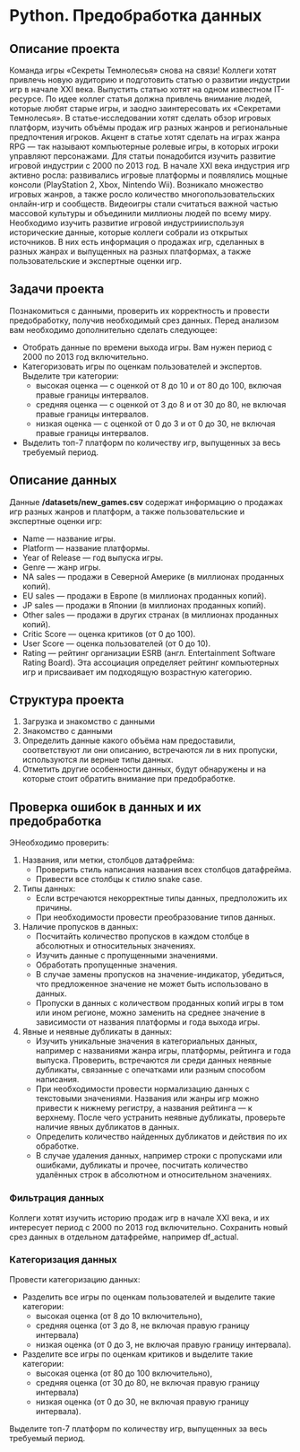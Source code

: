 # Python. Предобработка данных
## Описание проекта
Команда игры «Секреты Темнолесья» снова на связи! Коллеги хотят привлечь новую аудиторию и подготовить статью о развитии индустрии игр в начале XXI века. Выпустить статью хотят на одном известном IT-ресурсе. По идее коллег статья должна привлечь внимание людей, которые любят старые игры, и заодно заинтересовать их «Секретами Темнолесья».
В статье-исследовании хотят сделать обзор игровых платформ, изучить объёмы продаж игр разных жанров и региональные предпочтения игроков. Акцент в статье хотят сделать на играх жанра RPG — так называют компьютерные ролевые игры, в которых игроки управляют персонажами.
Для статьи понадобится изучить развитие игровой индустрии с 2000 по 2013 год. В начале XXI века индустрия игр активно росла: развивались игровые платформы и появлялись мощные консоли (PlayStation 2, Xbox, Nintendo Wii). Возникало множество игровых жанров, а также росло количество многопользовательских онлайн-игр и сообществ. Видеоигры стали считаться важной частью массовой культуры и объединили миллионы людей по всему миру.
Необходимо изучить развитие игровой индустриииспользуя исторические данные, которые коллеги собрали из открытых источников. В них есть информация о продажах игр, сделанных в разных жанрах и выпущенных на разных платформах, а также пользовательские и экспертные оценки игр.
## Задачи проекта
Познакомиться с данными, проверить их корректность и провести предобработку, получив необходимый срез данных.
Перед анализом вам необходимо дополнительно сделать следующее:
- Отобрать данные по времени выхода игры. Вам нужен период с 2000 по 2013 год включительно.
- Категоризовать игры по оценкам пользователей и экспертов. Выделите три категории:
    - высокая оценка — с оценкой от 8 до 10 и от 80 до 100, включая правые границы интервалов.
    - средняя оценка — с оценкой от 3 до 8 и от 30 до 80, не включая правые границы интервалов.
    - низкая оценка — с оценкой от 0 до 3 и от 0 до 30, не включая правые границы интервалов.
- Выделить топ-7 платформ по количеству игр, выпущенных за весь требуемый период.
## Описание данных
Данные **/datasets/new_games.csv** содержат информацию о продажах игр разных жанров и платформ, а также пользовательские и экспертные оценки игр:
- Name — название игры.
- Platform — название платформы.
- Year of Release — год выпуска игры.
- Genre — жанр игры.
- NA sales — продажи в Северной Америке (в миллионах проданных копий).
- EU sales — продажи в Европе (в миллионах проданных копий).
- JP sales — продажи в Японии (в миллионах проданных копий).
- Other sales — продажи в других странах (в миллионах проданных копий).
- Critic Score — оценка критиков (от 0 до 100).
- User Score — оценка пользователей (от 0 до 10).
- Rating — рейтинг организации ESRB (англ. Entertainment Software Rating Board). Эта ассоциация определяет рейтинг компьютерных игр и присваивает им подходящую возрастную категорию.

## Структура проекта

1. Загрузка и знакомство с данными
2. Знакомство с данными
3. Определить данные какого объёма нам предоставили, соответствуют ли они описанию, встречаются ли в них пропуски, используются ли верные типы данных.
4. Отметить другие особенности данных, будут обнаружены и на которые стоит обратить внимание при предобработке. 
## Проверка ошибок в данных и их предобработка
ЭНеобходимо проверить:
1. Названия, или метки, столбцов датафрейма:
   - Проверить стиль написания названия всех столбцов датафрейма.
   - Привести все столбцы к стилю snake case. 
2. Типы данных:
    - Если встречаются некорректные типы данных, предположить их причины.
    - При необходимости провести преобразование типов данных. 
3. Наличие пропусков в данных:
    - Посчитайть количество пропусков в каждом столбце в абсолютных и относительных значениях.
    - Изучить данные с пропущенными значениями. 
    - Обработать пропущенные значения. 
    - В случае замены пропусков на значение-индикатор, убедиться, что предложенное значение не может быть использовано в данных.
    - Пропуски в данных с количеством проданных копий игры в том или ином регионе, можно заменить на среднее значение в зависимости от названия платформы и года выхода игры.
4. Явные и неявные дубликаты в данных:
    - Изучить уникальные значения в категориальных данных, например с названиями жанра игры, платформы, рейтинга и года выпуска. Проверить, встречаются ли среди данных неявные дубликаты, связанные с опечатками или разным способом написания.
    - При необходимости провести нормализацию данных с текстовыми значениями. Названия или жанры игр можно привести к нижнему регистру, а названия рейтинга — к верхнему.
    После чего устранить неявные дубликаты, проверьте наличие явных дубликатов в данных.
    - Определить количество найденных дубликатов и действия по их обработке.
    - В случае удаления данных, например строки с пропусками или ошибками, дубликаты и прочее,  посчитать количество удалённых строк в абсолютном и относительном значениях. 
### Фильтрация данных
Коллеги хотят изучить историю продаж игр в начале XXI века, и их интересует период с 2000 по 2013 год включительно.  Сохранить новый срез данных в отдельном датафрейме, например df_actual.
### Категоризация данных
Провести категоризацию данных:
- Разделить все игры по оценкам пользователей и выделите такие категории: 
  - высокая оценка (от 8 до 10 включительно), 
  - средняя оценка (от 3 до 8, не включая правую границу интервала) 
  - низкая оценка (от 0 до 3, не включая правую границу интервала).
- Разделите все игры по оценкам критиков и выделите такие категории: 
  - высокая оценка (от 80 до 100 включительно), 
  - средняя оценка (от 30 до 80, не включая правую границу интервала) 
  - низкая оценка (от 0 до 30, не включая правую границу интервала).
  
Выделите топ-7 платформ по количеству игр, выпущенных за весь требуемый период.